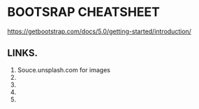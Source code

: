 # BOOTSRAP CHEATSHEET

https://getbootstrap.com/docs/5.0/getting-started/introduction/





## LINKS.
1. Souce.unsplash.com for images
2. 
3. 
4. 
5. 































